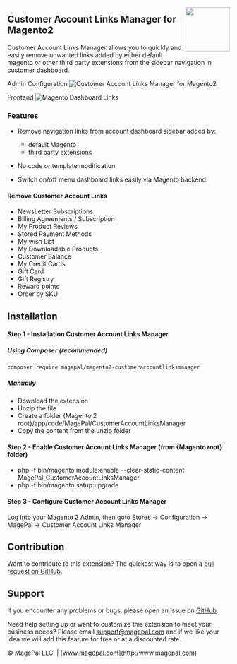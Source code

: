 <a href="http://www.magepal.com" ><img src="https://image.ibb.co/dHBkYH/Magepal_logo.png" width="100" align="right" /></a>

## Customer Account Links Manager for Magento2
Customer Account Links Manager allows you to quickly and easily remove unwanted links added by either default magento or other third party extensions from the sidebar navigation in customer dashboard.

Admin Configuration
![Customer Account Links Manager for Magento2](https://image.ibb.co/cSJeAH/customer_accoundt_links_manager.png)

Frontend
![Magento Dashboard Links](https://image.ibb.co/b8PfYH/Customer_Account_Links_Manager_for_Magento2.gif)

### Features
 - Remove navigation links from account dashboard sidebar added by:
   - default Magento 
   - third party extensions
   
 - No code or template modification 
 
 - Switch on/off menu dashboard links easily via Magento backend.
 
 #### Remove Customer Account Links
 - NewsLetter Subscriptions
 - Billing Agreements / Subscription
 - My Product Reviews
 - Stored Payment Methods
 - My wish List
 - My Downloadable Products
 - Customer Balance
 - My Credit Cards
 - Gift Card
 - Gift Registry
 - Reward points
 - Order by SKU

## Installation

#### Step 1 - Installation Customer Account Links Manager

##### Using Composer  (recommended)

```
composer require magepal/magento2-customeraccountlinksmanager
```

##### Manually
 * Download the extension
 * Unzip the file
 * Create a folder {Magento 2 root}/app/code/MagePal/CustomerAccountLinksManager
 * Copy the content from the unzip folder

#### Step 2 - Enable Customer Account Links Manager (from {Magento root} folder)
 * php -f bin/magento module:enable --clear-static-content MagePal_CustomerAccountLinksManager
 * php -f bin/magento setup:upgrade

#### Step 3 - Configure Customer Account Links Manager

Log into your Magento 2 Admin, then goto Stores -> Configuration -> MagePal -> Customer Account Links Manager

Contribution
---
Want to contribute to this extension? The quickest way is to open a [pull request on GitHub](https://help.github.com/articles/using-pull-requests).


Support
---
If you encounter any problems or bugs, please open an issue on [GitHub](https://github.com/magepal/magento2-customeraccountlinksmanager/issues).

Need help setting up or want to customize this extension to meet your business needs? Please email support@magepal.com and if we like your idea we will add this feature for free or at a discounted rate.

© MagePal LLC. | [www.magepal.com](http:/www.magepal.com)

